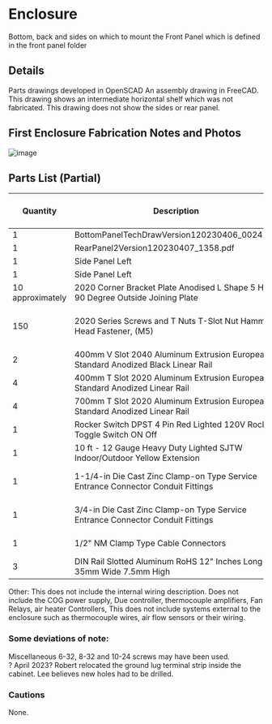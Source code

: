 # Enclosure
Bottom, back and sides on which to mount the Front Panel which is defined in the front panel folder

## Details
Parts drawings developed in OpenSCAD
An assembly drawing in FreeCAD. This drawing shows an intermediate horizontal shelf which was not fabricated. This drawing does not show the sides or rear panel.  

## First Enclosure Fabrication Notes and Photos

![image](???.png)

## Parts List (Partial)
| Quantity         	| Description                                                                       	| Manufacturer    	| Man Part Number 	| Distributor 	| Distributor Part Number                                                                                                                  	| Drawing                                                                                                   	| Cost Each 	|
|------------------	|-----------------------------------------------------------------------------------	|-----------------	|-----------------	|-------------	|------------------------------------------------------------------------------------------------------------------------------------------	|-----------------------------------------------------------------------------------------------------------	|-----------	|
| 1                	| BottomPanelTechDrawVersion120230406_0024.pdf                                      	| PublicInvention 	| TBD             	| NA          	| NA                                                                                                                                       	| [BottomPanelTechDrawVersion120230406_0024.pdf](../frontpanelBottomPanelTechDrawVersion120230406_0024.pdf) 	|           	|
| 1                	| RearPanel2Version120230407_1358.pdf                                               	| PublicInvention 	| TBD             	|             	|                                                                                                                                          	| [RearPanel2Version120230407_1358.pdf](RearPanel2Version120230407_1358.pdf)                                	|           	|
| 1                	| Side Panel Left                                                                   	| PublicInvention 	| TBD             	|             	|                                                                                                                                          	| None, Freehanded.                                                                                         	|           	|
| 1                	| Side Panel Left                                                                   	| PublicInvention 	| TBD             	|             	|                                                                                                                                          	| None, Freehanded.                                                                                         	|           	|
| 10 approximately 	| 2020 Corner Bracket Plate Anodised L Shape 5 Hole 90 Degree Outside Joining Plate 	|                 	|                 	| Amazon      	| 10 approximately                                                                                                                         	|                                                                                                           	| 1.50      	|
| 150              	| 2020 Series Screws and T Nuts T-Slot Nut Hammer Head Fastener, (M5)               	|                 	|                 	| Amazon      	| https://www.amazon.com/Fastener-Nickel-Plated-Sliding-Aluminum-Profile/dp/B086MKNYDS/ref=pd_bxgy_vft_none_img_sccl_2/135-2622305-4888003 	|                                                                                                           	| 0.06      	|
| 2                	| 400mm V Slot 2040 Aluminum Extrusion European Standard Anodized Black Linear Rail 	|                 	|                 	| Amazon      	| https://www.amazon.com/Aluminum-Extrusion-European-Standard-Anodized/dp/B0BZ57L6CB/ref=sr_1_1_sspa                                       	|                                                                                                           	| 9.50      	|
| 4                	| 400mm T Slot 2020 Aluminum Extrusion European Standard Anodized Linear Rail       	|                 	|                 	| Amazon      	| https://www.amazon.com/European-Standard-Anodized-Aluminum-Extrusion/dp/B099MRRKJ2/ref=sr_1_2_sspa                                       	|                                                                                                           	| 4.75      	|
| 4                	| 700mm T Slot 2020 Aluminum Extrusion European Standard Anodized Linear Rail       	|                 	|                 	| Amazon      	| https://www.amazon.com/Aluminum-Extrusion-European-Standard-27-56inch/dp/B09SF2TX3G/ref=sr_1_1                                           	| Cut down for cabnet length.                                                                               	| 10.00     	|
| 1                	| Rocker Switch DPST 4 Pin Red Lighted 120V Rocker Toggle Switch ON Off             	|                 	|                 	| Amazon      	| https://www.amazon.com/Yoiilnz-250VAC-125VAC-Rocker-Lighted/dp/B0BB9KJDCN/ref=sr_1_1                                                     	|                                                                                                           	| 2.73      	|
| 1                	| 10 ft - 12 Gauge Heavy Duty Lighted SJTW Indoor/Outdoor Yellow Extension          	|                 	|                 	| Amazon      	| https://www.amazon.com/10-Extension-12-Gauge-Grounded-Power-Cord/dp/B0835TCLF5/ref=sr_1_2                                                	|                                                                                                           	|           	|
| 1                	| 1-1/4-in Die Cast Zinc Clamp-on Type Service Entrance Connector Conduit Fittings  	|                 	|                 	| Lowes       	| https://www.lowes.com/pd/Sigma-Electric-ProConnex-1-1-4-in-Clamp-on-Type-Service-Entrance-Connector-Conduit-Fitting/1087431              	|                                                                                                           	| 2.65      	|
| 1                	| 3/4-in Die Cast Zinc Clamp-on Type Service Entrance Connector Conduit Fittings    	|                 	|                 	| Lowes       	| https://www.lowes.com/pd/Sigma-Electric-ProConnex-3-4-in-Clamp-on-Type-Service-Entrance-Connector-Conduit-Fitting/1087283                	|                                                                                                           	| 1.50      	|
| 1                	| 1/2" NM Clamp Type Cable Connectors                                               	|                 	|                 	| Amazon      	| https://www.amazon.com/Connectors-Metallic-Conduit-Protect-Silver-Zinc/dp/B09M3MKL74/ref=sr_1_1_sspa                                     	|                                                                                                           	| 0.91      	|
| 3                	| DIN Rail Slotted Aluminum RoHS 12" Inches Long 35mm Wide 7.5mm High               	|                 	|                 	| Amazon      	| https://www.amazon.com/Pieces-Slotted-Aluminum-Inches-7-5mm/dp/B079TX7WDQ/ref=sr_1_1_sspa                                                	| Cut to fit.                                                                                               	| 5.00      	|

Other:
This does not include the internal wiring description.
Does not include the COG power supply, Due controller, thermocouple amplifiers, Fan Relays, air heater Controllers, 
This does not include systems external to the enclosure such as thermocouple wires, air flow sensors or their wiring.  

### Some deviations of note:
Miscellaneous 6-32, 8-32 and 10-24 screws may have been used.  
? April 2023? Robert relocated the ground lug terminal strip inside the cabinet. Lee believes new holes had to be drilled.


### Cautions
None.


